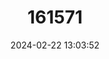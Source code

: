 ---
title: "161571"
category: "Mustelus widodoi"
draft: false
date: 2024-02-22 13:03:52
languages:
  English: ["Whitefin Smoothhound"]
---